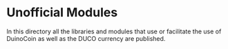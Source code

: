 # Unofficial Modules
In this directory all the libraries and modules that use or facilitate the use of DuinoCoin as well as the DUCO currency are published.
